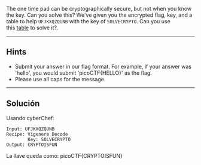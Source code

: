 The one time pad can be cryptographically secure, but not when you know the key. Can you solve this? We've given you the encrypted flag, key, and a table to help `UFJKXQZQUNB` with the key of `SOLVECRYPTO`. Can you use this [table](https://jupiter.challenges.picoctf.org/static/1fd21547c154c678d2dab145c29f1d79/table.txt) to solve it?.
_________
## Hints
* Submit your answer in our flag format. For example, if your answer was 'hello', you would submit 'picoCTF{HELLO}' as the flag.
* Please use all caps for the message.
________________
## Solución
Usando cyberChef:
```
Input: UFJKXQZQUNB
Recipe: Vigenere Decode
		Key: SOLVECRYPTO
Output: CRYPTOISFUN
```
La llave queda como:
picoCTF{CRYPTOISFUN}